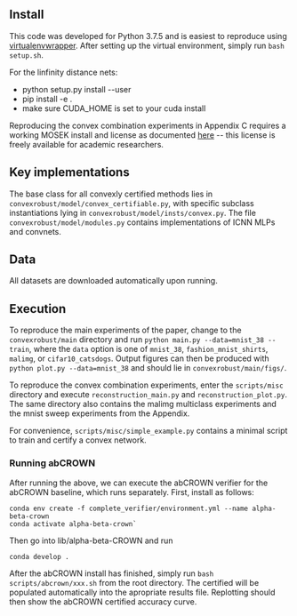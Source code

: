 ## Install
This code was developed for Python 3.7.5 and is easiest to reproduce using [virtualenvwrapper](https://virtualenvwrapper.readthedocs.io/en/latest/). After setting up the virtual environment, simply run `bash setup.sh`.

For the linfinity distance nets:
- python setup.py install --user
- pip install -e .
- make sure CUDA_HOME is set to your cuda install

Reproducing the convex combination experiments in Appendix C requires a working MOSEK install and license as documented [here](https://docs.mosek.com/latest/install/installation.html) -- this license is freely available for academic researchers.

## Key implementations
The base class for all convexly certified methods lies in `convexrobust/model/convex_certifiable.py`, with specific subclass instantiations lying in `convexrobust/model/insts/convex.py`. The file `convexrobust/model/modules.py` contains implementations of ICNN MLPs and convnets.

## Data
All datasets are downloaded automatically upon running.

## Execution
To reproduce the main experiments of the paper, change to the `convexrobust/main` directory and run `python main.py --data=mnist_38 --train`, where the `data` option is one of `mnist_38`, `fashion_mnist_shirts`, `malimg`, or `cifar10_catsdogs`. Output figures can then be produced with `python plot.py --data=mnist_38` and should lie in `convexrobust/main/figs/`.

To reproduce the convex combination experiments, enter the `scripts/misc` directory and execute `reconstruction_main.py` and `reconstruction_plot.py`. The same directory also contains the malimg multiclass experiments and the mnist sweep experiments from the Appendix.

For convenience, `scripts/misc/simple_example.py` contains a minimal script to train and certify a convex network.

### Running abCROWN
After running the above, we can execute the abCROWN verifier for the abCROWN baseline, which runs separately. First, install as follows:

```
conda env create -f complete_verifier/environment.yml --name alpha-beta-crown
conda activate alpha-beta-crown`
```

Then go into lib/alpha-beta-CROWN and run
```
conda develop .
```

After the abCROWN install has finished, simply run `bash scripts/abcrown/xxx.sh` from the root directory. The certified will be populated automatically into the apropriate results file. Replotting should then show the abCROWN certified accuracy curve.

